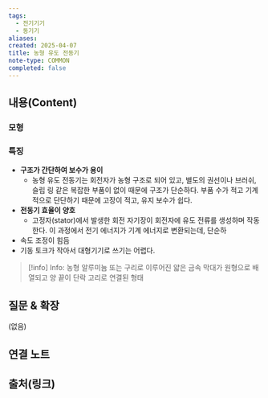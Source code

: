```yaml
---
tags:
  - 전기기기
  - 동기기
aliases: 
created: 2025-04-07
title: 농형 유도 전동기
note-type: COMMON
completed: false
---
```


## 내용(Content)

### 모형



### 특징

- **구조가 간단하여 보수가 용이**
	- 농형 유도 전동기는 회전자가 농형 구조로 되어 있고, 별도의 권선이나 브러쉬, 슬립 링 같은 복잡한 부품이 없이 때문에 구조가 단순하다. 부품 수가 적고 기계적으로 단단하기 때문에 고장이 적고, 유지 보수가 쉽다.
- **전동기 효율이 양호**
	- 고정자(stator)에서 발생한 회전 자기장이 회전자에 유도 전류를 생성하며 작동한다. 이 과정에서 전기 에너지가 기계 에너지로 변환되는데, 단순하
- 속도 조정이 힘듬
- 기동 토크가 작아서 대형기기로 쓰기는 어렵다.

>[!info] Info: 농형
>알루미늄 또는 구리로 이루어진 얇은 금속 막대가 원형으로 배열되고 양 끝이 단락 고리로 연결된 형태


## 질문 & 확장

(없음)

## 연결 노트

## 출처(링크)

